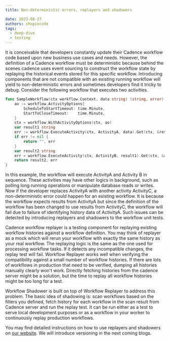 ```yaml
---
title: Non-deterministic errors, replayers and shadowers

date: 2023-08-27
authors: chopincode
tags:
  - deep-dive
  - testing
---
```


It is conceivable that developers constantly update their Cadence workflow code based upon new business use cases and needs. However,
the definition of a Cadence workflow must be deterministic because behind the scenes cadence uses event sourcing to construct
the workflow state by replaying the historical events stored for this specific workflow. Introducing components that are not compatible
with an existing running workflow will yield to non-deterministic errors and sometimes developers find it tricky to debug. Consider the
following workflow that executes two activities.

```go
func SampleWorkflow(ctx workflow.Context, data string) (string, error) {
    ao := workflow.ActivityOptions{
        ScheduleToStartTimeout: time.Minute,
        StartToCloseTimeout:    time.Minute,
    }
    ctx = workflow.WithActivityOptions(ctx, ao)
    var result1 string
    err := workflow.ExecuteActivity(ctx, ActivityA, data).Get(ctx, &result1)
    if err != nil {
        return "", err
    }
    var result2 string
    err = workflow.ExecuteActivity(ctx, ActivityB, result1).Get(ctx, &result2)
    return result2, err
}

```

In this example, the workflow will execute ActivityA and Activity B in sequence. These activities may have other logics in background, such as polling long running operations or manipulate database reads or writes. Now if the developer replaces ActivityA with another activity ActivityC, a non-deterministic error could happen for an existing workflow. It is because the workflow expects results from ActivityA but since the definition of the workflow has been changed to use results from ActivityC, the workflow will fail due to failure of identifying history data of ActivityA. Such issues can be detected by introducing replayers and shadowers to the workflow unit tests.

Cadence workflow replayer is a testing component for replaying existing workflow histories against a workflow definition. You may think of replayer as a mock which will rerun your workflow with exactly the same history as your real workflow. The replaying logic is the same as the one used for processing workflow tasks. If it detects any incompatible changes, the replay test will fail.
Workflow Replayer works well when verifying the compatibility against a small number of workflow histories. If there are lots of workflows in production that need to be verified, dumping all histories manually clearly won't work. Directly fetching histories from the cadence server might be a solution, but the time to replay all workflow histories might be too long for a test.

Workflow Shadower is built on top of Workflow Replayer to address this problem. The basic idea of shadowing is: scan workflows based on the filters you defined, fetch history for each workflow in the scan result from Cadence server and run the replay test. It can be run either as a test to serve local development purposes or as a workflow in your worker to continuously replay production workflows.

You may find detailed instructions on how to use replayers and shadowers on [our website](https://cadenceworkflow.io/docs/go-client/workflow-replay-shadowing/). We will introduce versioning in the next coming blogs.
